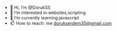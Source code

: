- 👋 Hi, I’m @DorukSS
- 👀 I’m interested in:websites,scripting
- 🌱 I’m currently learning:javascript
- 📫 How to reach: me dorukserdem35@gmail.com

<!---
DorukSS/DorukSS is a ✨ special ✨ repository because its `README.md` (this file) appears on your GitHub profile.
You can click the Preview link to take a look at your changes.
--->
